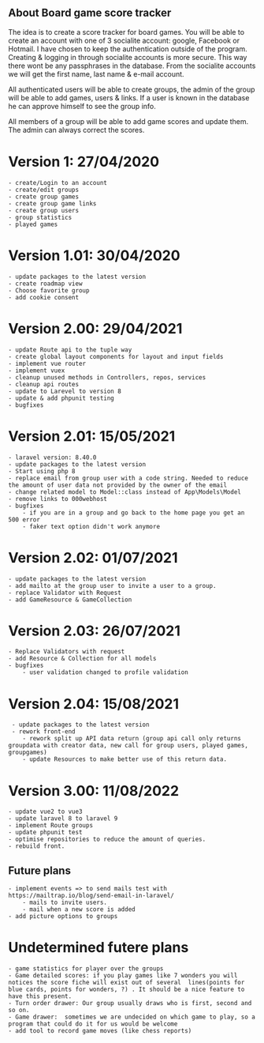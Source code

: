 ## About Board game score tracker
The idea is to create a score tracker for board games. You will be able to create an account with one of 3 socialite account: google, Facebook or Hotmail. I have chosen to keep the authentication outside of the program. Creating & logging in through socialite accounts is more secure. This way there wont be any passphrases in the database. From the socialite accounts we will get the first name, last name & e-mail account. 

All authenticated users will be able to create groups, the admin of the group will be able to add games, users & links. If a user is known in the database he can approve himself to see the group info. 

All members of a group will be able to add game scores and update them. The admin can always correct the scores. 
# Version 1: 27/04/2020
    - create/Login to an account
    - create/edit groups
    - create group games
    - create group game links
    - create group users
    - group statistics
    - played games
# Version 1.01: 30/04/2020
    - update packages to the latest version
    - create roadmap view
    - Choose favorite group
    - add cookie consent
# Version 2.00: 29/04/2021
    - update Route api to the tuple way
    - create global layout components for layout and input fields
    - implement vue router
    - implement vuex
    - cleanup unused methods in Controllers, repos, services
    - cleanup api routes
    - update to Larevel to version 8
    - update & add phpunit testing
    - bugfixes
# Version 2.01: 15/05/2021
    - laravel version: 8.40.0
    - update packages to the latest version
    - Start using php 8
    - replace email from group user with a code string. Needed to reduce the amount of user data not provided by the owner of the email
    - change related model to Model::class instead of App\Models\Model
    - remove links to 000webhost
    - bugfixes
        - if you are in a group and go back to the home page you get an 500 error
        - faker text option didn't work anymore
# Version 2.02: 01/07/2021
    - update packages to the latest version
    - add mailto at the group user to invite a user to a group. 
    - replace Validator with Request
    - add GameResource & GameCollection
# Version 2.03: 26/07/2021
    - Replace Validators with request
    - add Resource & Collection for all models
    - bugfixes
        - user validation changed to profile validation
# Version 2.04: 15/08/2021
     - update packages to the latest version
     - rework front-end
        - rework split up API data return (group api call only returns groupdata with creator data, new call for group users, played games, groupgames)
        - update Resources to make better use of this return data. 
# Version 3.00: 11/08/2022
    - update vue2 to vue3
    - update laravel 8 to laravel 9
    - implement Route groups
    - update phpunit test
    - optimise repositories to reduce the amount of queries. 
    - rebuild front. 


## Future plans
    - implement events => to send mails test with https://mailtrap.io/blog/send-email-in-laravel/
        - mails to invite users. 
        - mail when a new score is added
    - add picture options to groups


# Undetermined futere plans
    - game statistics for player over the groups
    - Game detailed scores: if you play games like 7 wonders you will notices the score fiche will exist out of several  lines(points for blue cards, points for wonders, ?) . It should be a nice feature to have this present.
    - Turn order drawer: Our group usually draws who is first, second and so on. 
    - Game drawer:  sometimes we are undecided on which game to play, so a program that could do it for us would be welcome
    - add tool to record game moves (like chess reports)
